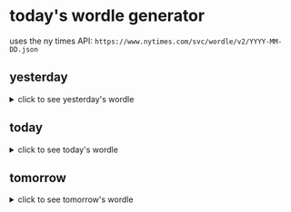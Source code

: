 # today's wordle generator

uses the ny times API: `https://www.nytimes.com/svc/wordle/v2/YYYY-MM-DD.json`

## yesterday

<details>
    <summary>click to see yesterday's wordle</summary>

    mulch

</details>

## today

<details>
    <summary>click to see today's wordle</summary>

    brute

</details>

## tomorrow

<details>
    <summary>click to see tomorrow's wordle</summary>

    leech

</details>
